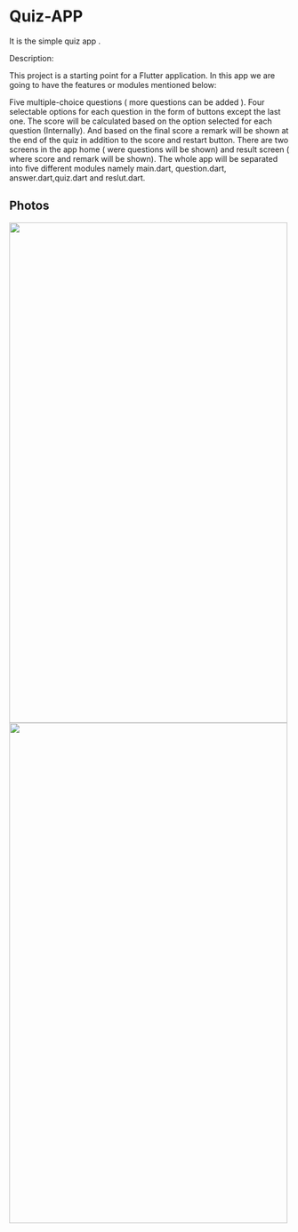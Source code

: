 # Quiz-APP
It is the simple quiz app .

Description:

This project is a starting point for a Flutter application.
In this app we are going to have the features or modules mentioned below:

Five multiple-choice questions ( more questions can be added ).
Four selectable options for each question in the form of buttons except the last one.
The score will be calculated based on the option selected for each question (Internally).
And based on the final score a remark will be shown at the end of the quiz in addition to the score and restart button.
There are two screens in the app home ( were questions will be shown) and result screen ( where score and remark will be shown).
The whole app will be separated into five different modules namely main.dart, question.dart, answer.dart,quiz.dart and reslut.dart.


## Photos
<img src="https://user-images.githubusercontent.com/80382586/111075163-b9e7a580-850c-11eb-8c02-afbcdf9a2c58.jpg" width="500" height="900">
<img src="https://user-images.githubusercontent.com/80382586/111075166-bd7b2c80-850c-11eb-96e6-691712891078.jpg" width="500" height="900">
